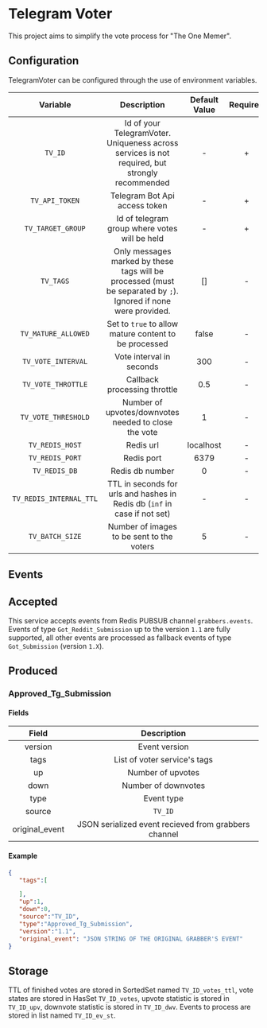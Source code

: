 # Telegram Voter

This project aims to simplify the vote process for "The One Memer".


## Configuration

TelegramVoter can be configured through the use of environment variables.

|        Variable         |                                                   Description                                                   | Default Value | Required |
| :---------------------: | :-------------------------------------------------------------------------------------------------------------: | :-----------: | :------: |
|         `TV_ID`         |         Id of your TelegramVoter. Uniqueness across services is not required, but strongly recommended          |       -       |    +     |
|     `TV_API_TOKEN`      |                                          Telegram Bot Api access token                                          |       -       |    +     |
|    `TV_TARGET_GROUP`    |                                  Id of telegram group where votes will be held                                  |       -       |    +     |
|        `TV_TAGS`        | Only messages marked by these tags will be processed (must be separated by `;`). Ignored if none were provided. |      []       |    -     |
|   `TV_MATURE_ALLOWED`   |                              Set to `true` to allow mature content to be processed                              |     false     |    -     |
|   `TV_VOTE_INTERVAL`    |                                            Vote interval in seconds                                             |      300      |    -     |
|   `TV_VOTE_THROTTLE`    |                                          Callback processing throttle                                           |      0.5      |    -     |
|   `TV_VOTE_THRESHOLD`   |                              Number of upvotes/downvotes needed to close the vote                               |       1       |    -     |
|     `TV_REDIS_HOST`     |                                                    Redis url                                                    |   localhost   |    -     |
|     `TV_REDIS_PORT`     |                                                   Redis port                                                    |     6379      |    -     |
|      `TV_REDIS_DB`      |                                                 Redis db number                                                 |       0       |    -     |
| `TV_REDIS_INTERNAL_TTL` |                    TTL in seconds for urls and hashes in Redis db (`inf` in case if not set)                    |       -       |    -     |
|     `TV_BATCH_SIZE`     |                                    Number of images to be sent to the voters                                    |       5       |    -     |

## Events

## Accepted

This service accepts events from Redis PUBSUB channel `grabbers.events`. Events of type `Got_Reddit_Submission`  up to the version `1.1` are fully supported, all other events are processed as fallback events of type `Got_Submission`  (version `1.X`).


## Produced

### Approved_Tg_Submission

#### Fields

|     Field      |                     Description                      |
| :------------: | :--------------------------------------------------: |
|    version     |                    Event version                     |
|      tags      |             List of voter service's tags             |
|       up       |                  Number of upvotes                   |
|      down      |                 Number of downvotes                  |
|      type      |                      Event type                      |
|     source     |                       `TV_ID`                        |
| original_event | JSON serialized event recieved from grabbers channel |


#### Example

```json
{
   "tags":[

   ],
   "up":1,
   "down":0,
   "source":"TV_ID",
   "type":"Approved_Tg_Submission",
   "version":"1.1",
   "original_event": "JSON STRING OF THE ORIGINAL GRABBER'S EVENT" 
}
```


## Storage

TTL of finished votes are stored in SortedSet named `TV_ID_votes_ttl`, vote states are stored in HasSet `TV_ID_votes`, upvote statistic is stored in `TV_ID_upv`, downvote statistic is stored in `TV_ID_dwv`. Events to process are stored in list named `TV_ID_ev_st`.
